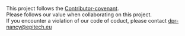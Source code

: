 This project follows the [Contributor-covenant](https://www.contributor-covenant.org/).         
Please follows our value when collaborating on this project.        
If you encounter a violation of our code of coduct, please contact dpr-nancy@epitech.eu 

